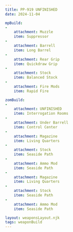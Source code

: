 ```yaml
---
title: PP-919 UNFINISHED
date: 2024-11-04

mpBuild: 
-
    attachment: Muzzle
    item: Suppressor
-
    attachment: Barrell
    item: Long Barrel
-
    attachment: Rear Grip
    item: Quickdraw Grip 
-
    attachment: Stock
    item: Balanced Stock
-
    attachment: Fire Mods 
    item: Rapid Fire 

zomBuild: 
-
    attachment: UNFINISHED
    item: Interrogation Rooms
-
    attachment: Under Barrell
    item: Control Center
-
    attachment: Magazine
    item: Living Quarters
-
    attachment: Stock
    item: Seaside Path
-
    attachment: Ammo Mod
    item: Seaside Path
-
    attachment: Magazine
    item: Living Quarters
-
    attachment: Stock
    item: Seaside Path
-
    attachment: Ammo Mod
    item: Seaside Path

layout: weaponsLayout.njk
tags: weaponBuild
---
```

<!-- remove "UNFINISHED" when class is complete--> 